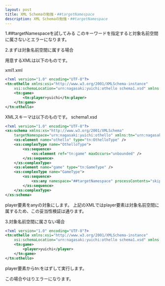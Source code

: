 ```yaml
---
layout: post
title: XML Schemaの勉強・##targetNamespace
description: XML Schemaの勉強・##targetNamespace
---
```

1.##targetNamespaceを試してみる
このキーワードを指定すると対象名前空間に属さないとエラーになります。

2.まずは対象名前空間に属する場合

用意するXMLは以下のものです。

xml1.xml

```xml
<?xml version="1.0" encoding="UTF-8"?>
<tn:othello xmlns:xsi="http://www.w3.org/2001/XMLSchema-instance"
	xsi:schemaLocation="urn:nagasaki:yuichi:othello schema1.xsd" xmlns:tn="urn:nagasaki:yuichi:othello">
	<tn:game>
		<tn:player>yuichi</tn:player>
	</tn:game>
</tn:othello>
```

XMLスキーマは以下のものです。
schema1.xsd

```xml
<?xml version="1.0" encoding="UTF-8"?>
<xs:schema xmlns:xs="http://www.w3.org/2001/XMLSchema"
	targetNamespace="urn:nagasaki:yuichi:othello" xmlns:tn="urn:nagasaki:yuichi:othello">
	<xs:element name="othello" type="tn:OthelloType" />
	<xs:complexType name="OthelloType">
		<xs:sequence>
			<xs:element ref="tn:game" maxOccurs="unbounded" />
		</xs:sequence>
	</xs:complexType>
	<xs:element name="game" type="tn:GameType" />
	<xs:complexType name="GameType">
		<xs:sequence>
			<xs:any namespace="##targetNamespace" processContents="skip" />
		</xs:sequence>
	</xs:complexType>
</xs:schema>
```

player要素をanyの対象にします。
上記のXMLではplayer要素は対象名前空間に属するため、この妥当性検証は通ります。

3.対象名前空間に属さない場合

```xml
<?xml version="1.0" encoding="UTF-8"?>
<tn:othello xmlns:xsi="http://www.w3.org/2001/XMLSchema-instance"
	xsi:schemaLocation="urn:nagasaki:yuichi:othello schema1.xsd" xmlns:tn="urn:nagasaki:yuichi:othello">
	<tn:game>
		<player>yuichi</player>
	</tn:game>
</tn:othello>
```

player要素からtn:をはずして実行します。

この場合やはりエラーになります。
